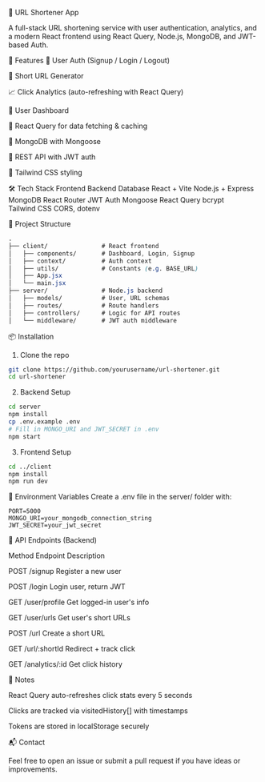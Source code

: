 🔗 URL Shortener App

A full-stack URL shortening service with user authentication, analytics, and a modern React frontend using React Query, Node.js, MongoDB, and JWT-based Auth.

🚀 Features
🔐 User Auth (Signup / Login / Logout)

🔗 Short URL Generator

📈 Click Analytics (auto-refreshing with React Query)

👤 User Dashboard

🧠 React Query for data fetching & caching

💾 MongoDB with Mongoose

📡 REST API with JWT auth

🎨 Tailwind CSS styling

🛠 Tech Stack
Frontend	Backend	Database
React + Vite	Node.js + Express	MongoDB
React Router	JWT Auth	Mongoose
React Query	bcrypt	
Tailwind CSS	CORS, dotenv	

📁 Project Structure
```css
.
├── client/               # React frontend
│   ├── components/       # Dashboard, Login, Signup
│   ├── context/          # Auth context
│   ├── utils/            # Constants (e.g. BASE_URL)
│   ├── App.jsx
│   └── main.jsx
├── server/               # Node.js backend
│   ├── models/           # User, URL schemas
│   ├── routes/           # Route handlers
│   ├── controllers/      # Logic for API routes
│   └── middleware/       # JWT auth middleware
```

📦 Installation
1. Clone the repo
```bash
git clone https://github.com/yourusername/url-shortener.git
cd url-shortener
```
2. Backend Setup
```bash
cd server
npm install
cp .env.example .env
# Fill in MONGO_URI and JWT_SECRET in .env
npm start
```
3. Frontend Setup
```bash
cd ../client
npm install
npm run dev
```
🔑 Environment Variables
Create a .env file in the server/ folder with:

```env
PORT=5000
MONGO_URI=your_mongodb_connection_string
JWT_SECRET=your_jwt_secret
```

🔗 API Endpoints (Backend)

Method	Endpoint	Description

POST	/signup	Register a new user

POST	/login	Login user, return JWT

GET	/user/profile	Get logged-in user's info

GET	/user/urls	Get user's short URLs

POST	/url	Create a short URL

GET	/url/:shortId	Redirect + track click

GET	/analytics/:id	Get click history

📌 Notes

React Query auto-refreshes click stats every 5 seconds

Clicks are tracked via visitedHistory[] with timestamps

Tokens are stored in localStorage securely

📬 Contact

Feel free to open an issue or submit a pull request if you have ideas or improvements.
